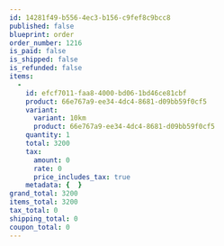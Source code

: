 ```yaml
---
id: 14281f49-b556-4ec3-b156-c9fef8c9bcc8
published: false
blueprint: order
order_number: 1216
is_paid: false
is_shipped: false
is_refunded: false
items:
  -
    id: efcf7011-faa8-4000-bd06-1bd46ce81cbf
    product: 66e767a9-ee34-4dc4-8681-d09bb59f0cf5
    variant:
      variant: 10km
      product: 66e767a9-ee34-4dc4-8681-d09bb59f0cf5
    quantity: 1
    total: 3200
    tax:
      amount: 0
      rate: 0
      price_includes_tax: true
    metadata: {  }
grand_total: 3200
items_total: 3200
tax_total: 0
shipping_total: 0
coupon_total: 0
---
```


